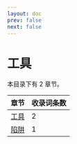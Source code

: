 ```yaml
---
layout: doc
prev: false
next: false
---
```


# 工具

本目录下有 2 章节。

| 章节 | 收录词条数 |
| :-: | :-- |
| [工具](class.tool) | 2 |
| [陷阱](class.trap) | 1 |
